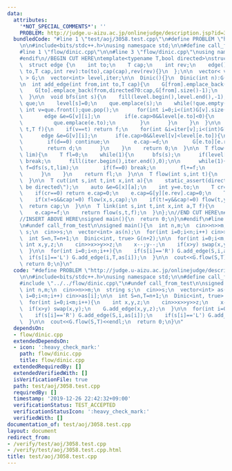 ```yaml
---
data:
  attributes:
    '*NOT_SPECIAL_COMMENTS*': ''
    PROBLEM: http://judge.u-aizu.ac.jp/onlinejudge/description.jsp?id=3058
  bundledCode: "#line 1 \"test/aoj/3058.test.cpp\"\n#define PROBLEM \"http://judge.u-aizu.ac.jp/onlinejudge/description.jsp?id=3058\"\
    \n\n#include<bits/stdc++.h>\nusing namespace std;\n\n#define call_from_test\n\
    #line 1 \"flow/dinic.cpp\"\n\n#line 3 \"flow/dinic.cpp\"\nusing namespace std;\n\
    #endif\n//BEGIN CUT HERE\ntemplate<typename T,bool directed>\nstruct Dinic{\n\
    \  struct edge {\n    int to;\n    T cap;\n    int rev;\n    edge(){}\n    edge(int\
    \ to,T cap,int rev):to(to),cap(cap),rev(rev){}\n  };\n\n  vector< vector<edge>\
    \ > G;\n  vector<int> level,iter;\n\n  Dinic(){}\n  Dinic(int n):G(n),level(n),iter(n){}\n\
    \n  int add_edge(int from,int to,T cap){\n    G[from].emplace_back(to,cap,G[to].size());\n\
    \    G[to].emplace_back(from,directed?0:cap,G[from].size()-1);\n    return G[to].back().rev;\n\
    \  }\n\n  void bfs(int s){\n    fill(level.begin(),level.end(),-1);\n    queue<int>\
    \ que;\n    level[s]=0;\n    que.emplace(s);\n    while(!que.empty()){\n     \
    \ int v=que.front();que.pop();\n      for(int i=0;i<(int)G[v].size();i++){\n \
    \       edge &e=G[v][i];\n        if(e.cap>0&&level[e.to]<0){\n          level[e.to]=level[v]+1;\n\
    \          que.emplace(e.to);\n        }\n      }\n    }\n  }\n\n  T dfs(int v,int\
    \ t,T f){\n    if(v==t) return f;\n    for(int &i=iter[v];i<(int)G[v].size();i++){\n\
    \      edge &e=G[v][i];\n      if(e.cap>0&&level[v]<level[e.to]){\n        T d=dfs(e.to,t,min(f,e.cap));\n\
    \        if(d==0) continue;\n        e.cap-=d;\n        G[e.to][e.rev].cap+=d;\n\
    \        return d;\n      }\n    }\n    return 0;\n  }\n\n  T flow(int s,int t,T\
    \ lim){\n    T fl=0;\n    while(1){\n      bfs(s);\n      if(level[t]<0||lim==0)\
    \ break;\n      fill(iter.begin(),iter.end(),0);\n\n      while(1){\n        T\
    \ f=dfs(s,t,lim);\n        if(f==0) break;\n        fl+=f;\n        lim-=f;\n\
    \      }\n    }\n    return fl;\n  }\n\n  T flow(int s,int t){\n    return flow(s,t,numeric_limits<T>::max()/2);\n\
    \  }\n\n  T cut(int s,int t,int x,int a){\n    static_assert(directed, \"must\
    \ be directed\");\n    auto &e=G[x][a];\n    int y=e.to;\n    T cr=G[y][e.rev].cap;\n\
    \    if(cr==0) return e.cap=0;\n    e.cap=G[y][e.rev].cap=0;\n    T cap=cr-flow(x,y,cr);\n\
    \    if(x!=s&&cap!=0) flow(x,s,cap);\n    if(t!=y&&cap!=0) flow(t,y,cap);\n  \
    \  return cap;\n  }\n\n  T link(int s,int t,int x,int a,T f){\n    auto &e=G[x][a];\n\
    \    e.cap+=f;\n    return flow(s,t,f);\n  }\n};\n//END CUT HERE\n#ifndef call_from_test\n\
    //INSERT ABOVE HERE\nsigned main(){\n  return 0;\n}\n#endif\n#line 8 \"test/aoj/3058.test.cpp\"\
    \n#undef call_from_test\n\nsigned main(){\n  int n,m;\n  cin>>n>>m;\n  string\
    \ s;\n  cin>>s;\n  vector<int> as(n);\n  for(int i=0;i<n;i++) cin>>as[i];\n\n\
    \  int S=n,T=n+1;\n  Dinic<int, true> G(n+2);\n\n  for(int i=0;i<m;i++){\n   \
    \ int x,y,z;\n    cin>>x>>y>>z;\n    x--;y--;\n    if(x>y) swap(x,y);\n    G.add_edge(x,y,z);\n\
    \  }\n\n  for(int i=0;i<n;i++){\n    if(s[i]=='R') G.add_edge(S,i,as[i]);\n  \
    \  if(s[i]=='L') G.add_edge(i,T,as[i]);\n  }\n\n  cout<<G.flow(S,T)<<endl;\n \
    \ return 0;\n}\n"
  code: "#define PROBLEM \"http://judge.u-aizu.ac.jp/onlinejudge/description.jsp?id=3058\"\
    \n\n#include<bits/stdc++.h>\nusing namespace std;\n\n#define call_from_test\n\
    #include \"../../flow/dinic.cpp\"\n#undef call_from_test\n\nsigned main(){\n \
    \ int n,m;\n  cin>>n>>m;\n  string s;\n  cin>>s;\n  vector<int> as(n);\n  for(int\
    \ i=0;i<n;i++) cin>>as[i];\n\n  int S=n,T=n+1;\n  Dinic<int, true> G(n+2);\n\n\
    \  for(int i=0;i<m;i++){\n    int x,y,z;\n    cin>>x>>y>>z;\n    x--;y--;\n  \
    \  if(x>y) swap(x,y);\n    G.add_edge(x,y,z);\n  }\n\n  for(int i=0;i<n;i++){\n\
    \    if(s[i]=='R') G.add_edge(S,i,as[i]);\n    if(s[i]=='L') G.add_edge(i,T,as[i]);\n\
    \  }\n\n  cout<<G.flow(S,T)<<endl;\n  return 0;\n}\n"
  dependsOn:
  - flow/dinic.cpp
  extendedDependsOn:
  - icon: ':heavy_check_mark:'
    path: flow/dinic.cpp
    title: flow/dinic.cpp
  extendedRequiredBy: []
  extendedVerifiedWith: []
  isVerificationFile: true
  path: test/aoj/3058.test.cpp
  requiredBy: []
  timestamp: '2019-12-26 22:42:32+09:00'
  verificationStatus: TEST_ACCEPTED
  verificationStatusIcon: ':heavy_check_mark:'
  verifiedWith: []
documentation_of: test/aoj/3058.test.cpp
layout: document
redirect_from:
- /verify/test/aoj/3058.test.cpp
- /verify/test/aoj/3058.test.cpp.html
title: test/aoj/3058.test.cpp
---
```

